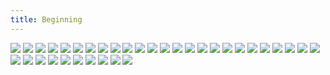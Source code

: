 ```yaml
---
title: Beginning
---
```


![](great1.jpg)
![](great2.jpg)
![](great3.jpg)
![](great4.jpg)
![](great5.jpg)
![](great6.jpg)
![](great7.jpg)
![](great8.jpg)
![](great9.jpg)
![](great10.jpg)
![](great11.jpg)
![](great12.jpg)
![](great13.jpg)
![](great14.jpg)
![](great15.jpg)
![](great16.jpg)
![](great17.jpg)
![](great18.jpg)
![](great19.jpg)
![](great20.jpg)
![](great20.jpg)
![](great21.jpg)
![](great22.jpg)
![](great23.jpg)
![](great24.jpg)
![](great25.jpg)
![](great26.jpg)
![](great27.jpg)
![](great28.jpg)
![](great29.jpg)
![](great30.jpg)
![](great31.jpg)
![](great32.jpg)
![](great33.jpg)
![](great34.jpg)